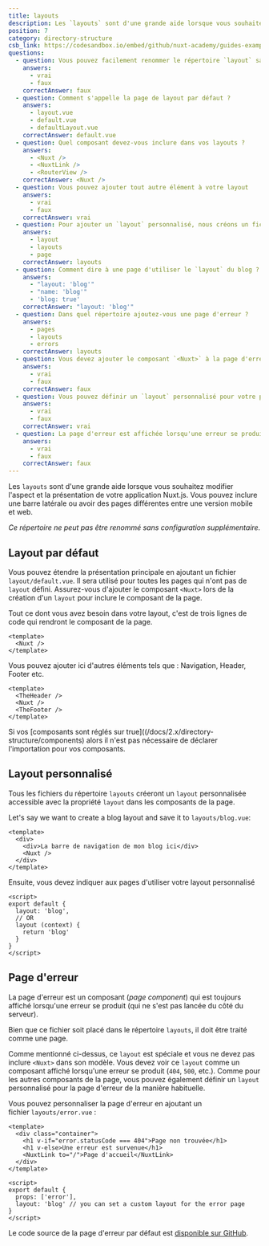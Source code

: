```yaml
---
title: layouts
description: Les `layouts` sont d'une grande aide lorsque vous souhaitez modifier l'aspect et la présentation de votre application Nuxt.js. Vous pouvez inclure une barre latérale ou avoir des pages différentes entre une version mobile et web.
position: 7
category: directory-structure
csb_link: https://codesandbox.io/embed/github/nuxt-academy/guides-examples/tree/master/04_directory_structure/07_layouts?fontsize=14&hidenavigation=1&theme=dark
questions:
  - question: Vous pouvez facilement renommer le répertoire `layout` sans aucune configuration
    answers:
      - vrai
      - faux
    correctAnswer: faux
  - question: Comment s'appelle la page de layout par défaut ?
    answers:
      - layout.vue
      - default.vue
      - defaultLayout.vue
    correctAnswer: default.vue
  - question: Quel composant devez-vous inclure dans vos layouts ?
    answers:
      - <Nuxt />
      - <NuxtLink />
      - <RouterView />
    correctAnswer: <Nuxt />
  - question: Vous pouvez ajouter tout autre élément à votre layout
    answers:
      - vrai
      - faux
    correctAnswer: vrai
  - question: Pour ajouter un `layout` personnalisé, nous créons un fichier `.vue` et vous l'ajoutez à quel répertoire ?
    answers:
      - layout
      - layouts
      - page
    correctAnswer: layouts
  - question: Comment dire à une page d'utiliser le `layout` du blog ?
    answers:
      - "layout: 'blog'"
      - "name: 'blog'"
      - 'blog: true'
    correctAnswer: "layout: 'blog'"
  - question: Dans quel répertoire ajoutez-vous une page d'erreur ?
    answers:
      - pages
      - layouts
      - errors
    correctAnswer: layouts
  - question: Vous devez ajouter le composant `<Nuxt>` à la page d'erreur ?
    answers:
      - vrai
      - faux
    correctAnswer: faux
  - question: Vous pouvez définir un `layout` personnalisé pour votre page d'erreur
    answers:
      - vrai
      - faux
    correctAnswer: vrai
  - question: La page d'erreur est affichée lorsqu'une erreur se produit lors du rendu côté serveur (SSR) ?
    answers:
      - vrai
      - faux
    correctAnswer: faux
---
```


Les `layouts` sont d'une grande aide lorsque vous souhaitez modifier l'aspect et la présentation de votre application Nuxt.js. Vous pouvez inclure une barre latérale ou avoir des pages différentes entre une version mobile et web.

<base-alert>

_Ce répertoire ne peut pas être renommé sans configuration supplémentaire._

</base-alert>

## Layout par défaut

Vous pouvez étendre la présentation principale en ajoutant un fichier `layout/default.vue`. Il sera utilisé pour toutes les pages qui n'ont pas de `layout` défini. Assurez-vous d'ajouter le composant `<Nuxt>` lors de la création d'un `layout` pour inclure le composant de la page.

Tout ce dont vous avez besoin dans votre layout, c'est de trois lignes de code qui rendront le composant de la page.

```html{}[layouts/default.vue]
<template>
  <Nuxt />
</template>
```

Vous pouvez ajouter ici d'autres éléments tels que : Navigation, Header, Footer etc.

```html{}[layouts/default.vue]
<template>
  <TheHeader />
  <Nuxt />
  <TheFooter />
</template>
```

<base-alert type="info">

Si vos [composants sont réglés sur true]((/docs/2.x/directory-structure/components) alors il n'est pas nécessaire de déclarer l'importation pour vos composants.

</base-alert>

## Layout personnalisé

Tous les fichiers du répertoire `layouts` créeront un `layout` personnalisée accessible avec la propriété `layout` dans les composants de la page.

Let's say we want to create a blog layout and save it to `layouts/blog.vue`:

```html{}[layouts/blog.vue]
<template>
  <div>
    <div>La barre de navigation de mon blog ici</div>
    <Nuxt />
  </div>
</template>
```

Ensuite, vous devez indiquer aux pages d'utiliser votre layout personnalisé

```js{}[pages/posts.vue]
<script>
export default {
  layout: 'blog',
  // OR
  layout (context) {
    return 'blog'
  }
}
</script>
```

<app-modal>
  <code-sandbox :src="csb_link"></code-sandbox>
</app-modal>

## Page d'erreur

La page d'erreur est un composant (_page component_) qui est toujours affiché lorsqu'une erreur se produit (qui ne s'est pas lancée du côté du serveur).

<base-alert>

Bien que ce fichier soit placé dans le répertoire `layouts`, il doit être traité comme une page.

</base-alert>

Comme mentionné ci-dessus, ce `layout` est spéciale et vous ne devez pas inclure `<Nuxt>` dans son modèle. Vous devez voir ce `layout` comme un composant affiché lorsqu'une erreur se produit (`404`, `500`, etc.). Comme pour les autres composants de la page, vous pouvez également définir un `layout` personnalisé pour la page d'erreur de la manière habituelle.

Vous pouvez personnaliser la page d'erreur en ajoutant un fichier `layouts/error.vue` :

```js{}[layouts/error.vue]
<template>
  <div class="container">
    <h1 v-if="error.statusCode === 404">Page non trouvée</h1>
    <h1 v-else>Une erreur est survenue</h1>
    <NuxtLink to="/">Page d'accueil</NuxtLink>
  </div>
</template>

<script>
export default {
  props: ['error'],
  layout: 'blog' // you can set a custom layout for the error page
}
</script>
```

<base-alert type="info">

Le code source de la page d'erreur par défaut est [disponible sur GitHub](https://github.com/nuxt/nuxt.js/blob/dev/packages/vue-app/template/components/nuxt-error.vue).

</base-alert>

<quiz :questions="questions"></quiz>
